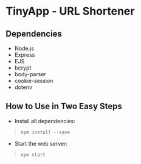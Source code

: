 # TinyApp - URL Shortener

## Dependencies

- Node.js
- Express
- EJS
- bcrypt
- body-parser
- cookie-session
- dotenv

## How to Use in Two Easy Steps

- Install all dependencies:

> `npm install --save`

- Start the web server:

> `npm start`